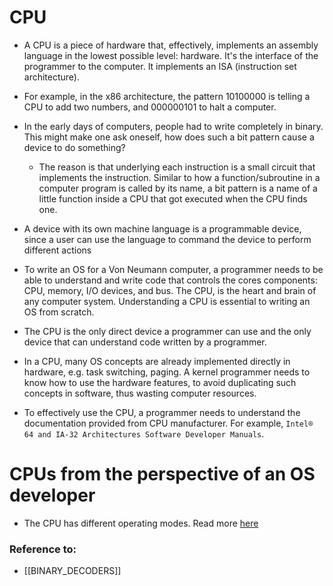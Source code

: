 # CPU
- A CPU is a piece of hardware that, effectively, implements an assembly language in the lowest possible level: hardware. It's the interface of the programmer to the computer. It implements an ISA (instruction set architecture).

-  For example, in the x86 architecture, the pattern 10100000 is telling a CPU to add two numbers, and 000000101 to halt a computer.

- In the early days of computers, people had to write completely in binary. This might make one ask oneself, how does such a bit pattern cause a device to do something?
	- The reason is that underlying each instruction is a small circuit that implements the instruction. Similar to how a function/subroutine in a computer program is called by its name, a bit pattern is a name of a little function inside a CPU that got executed when the CPU finds one.

- A device with its own machine language is a programmable device, since a user can use the language to command the device to perform different actions

 - To write an OS for a Von Neumann computer, a programmer needs to be able to understand and write code that controls the cores components: CPU, memory, I/O devices, and bus. The CPU,  is the heart and brain of any computer system. Understanding a CPU is essential to writing an OS from scratch.

-  The CPU is the only direct device a programmer can use and the only device that can understand code written by a programmer.

- In a CPU, many OS concepts are already implemented directly in hardware, e.g. task switching, paging. A kernel programmer needs to know how to use the hardware features, to avoid duplicating such concepts in software, thus wasting computer resources.

- To effectively use the CPU, a programmer needs to understand the documentation provided from CPU manufacturer. For example, `Intel® 64 and IA-32 Architectures Software Developer Manuals`.

# CPUs from the perspective of an OS developer
- The CPU has different operating modes. Read more [here](CPU_OPERATING_MODES.md)
### Reference to:
 - [[BINARY_DECODERS]]
